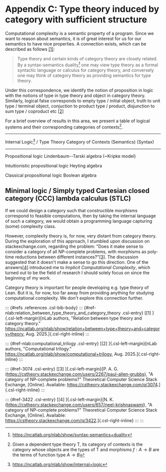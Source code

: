 # Appendix C: Type theory induced by category with sufficient structure

Computational complexity is a semantic property of a program. Since we
want to reason about semantics, it is of great interest for us for our
semantics to have nice properties. A connection exists, which can be
described as follows
[\[1\]](#ref-nlab:relation_between_type_theory_and_category_theory):

> Type theory and certain kinds of category theory are closely related.
> By a syntax-semantics duality[^1] one may view type theory as a formal
> syntactic language or calculus for category theory, and conversely one
> may think of category theory as providing semantics for type theory.

Under this correspondence, we identify the notion of proposition in
logic with the notions of type in type theory and object in category
theory. Similarly, logical false corresponds to empty type / initial
object, truth to unit type / terminal object, conjuction to product type
/ product, disjunction to sum type / coproduct etc
[\[2\]](#ref-nlab:computational_trilogy)

For a brief overview of results in this area, we present a table of
logical systems and their corresponding categories of contexts[^2].

  -----------------------------------------------------------------------
  Internal Logic[^3] / Type Theory   Category of Contexts (Semantics)
  (Syntax)                           
  ---------------------------------- ------------------------------------
  Propositional logic                Lindenbaum--Tarski algebra (\~Kripke
                                     model)

  Intuitionistic propositional logic Heyting algebra

  Classical propositional logic      Boolean algebra

  Minimal logic / Simply typed       Cartesian closed category (CCC)
  lambda calculus (STLC)             
  -----------------------------------------------------------------------

If we could design a category such that constructible morphisms
correspond to feasible computations, then by taking the internal
language of such a category, we would obtain a programming language
capturing (some) complexity class.

However, complexity theory is, for now, very distant from category
theory. During the exploration of this approach, I stumbled upon
discussion on stackexchange.com, regarding the problem: "Does it make
sense to consider a category of all NP-complete problems, with morphisms
as poly-time reductions between different instances?"[\[3\]](#ref-3074).
The discussion suggested that it doesn't make a sense to go this
direction. One of the answers[\[4\]](#ref-3422) introduced me to
*Implicit Computational Complexity*, which turned out to be the field of
research I should solely focus on since the beginning of my work.

Category theory is important for people developing e.g. type theory of
Lean. But it is, for now, too far away from providing anything for
studying computational complexity. We don't explore this connection
further.

::: {#refs .references .csl-bib-body}
::: {#ref-nlab:relation_between_type_theory_and_category_theory .csl-entry}
[\[1\] ]{.csl-left-margin}[nLab authors, "Relation between type theory
and category theory."
<https://ncatlab.org/nlab/show/relation+between+type+theory+and+category+theory>,
Aug. 2025.]{.csl-right-inline}
:::

::: {#ref-nlab:computational_trilogy .csl-entry}
[\[2\] ]{.csl-left-margin}[nLab authors, "Computational trilogy."
<https://ncatlab.org/nlab/show/computational+trilogy>, Aug.
2025.]{.csl-right-inline}
:::

::: {#ref-3074 .csl-entry}
[\[3\] ]{.csl-left-margin}[P. A. G.
(https://cstheory.stackexchange.com/users/2267/paul-allen-grubbs), "A
category of NP-complete problems?" Theoretical Computer Science Stack
Exchange, \[Online\]. Available:
<https://cstheory.stackexchange.com/q/3074>.]{.csl-right-inline}
:::

::: {#ref-3422 .csl-entry}
[\[4\] ]{.csl-left-margin}[N. K.
(https://cstheory.stackexchange.com/users/657/neel-krishnaswami), "A
category of NP-complete problems?" Theoretical Computer Science Stack
Exchange, \[Online\]. Available:
<https://cstheory.stackexchange.com/q/3422>.]{.csl-right-inline}
:::
:::

[^1]: <https://ncatlab.org/nlab/show/syntax-semantics+duality>

[^2]: Given a dependent type theory T, its category of contexts is the
    category whose objects are the types of T and morphisms
    $f : A \rightarrow B$ are the terms of function type
    $A \rightarrow B$

[^3]: <https://ncatlab.org/nlab/show/internal+logic>
